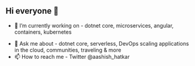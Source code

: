 ## Hi everyone 👋 
- 👀 I’m currently working on - dotnet core, microservices, angular, containers, kubernetes
<!-- - 🌱 I’m currently learning - DevOps with Kubernetes, CNCF tools, AI -->  
- 💞️ Ask me about - dotnet core, serverless, DevOps scaling applications in the cloud, communities, traveling & more
- 📫 How to reach me - Twitter @aashish_hatkar

<!--- DevOps, Containers  
ashuhatkar/ashuhatkar is a ✨ special ✨ repository because its `README.md` (this file) appears on your GitHub profile.
You can click the Preview link to take a look at your changes.
--->
